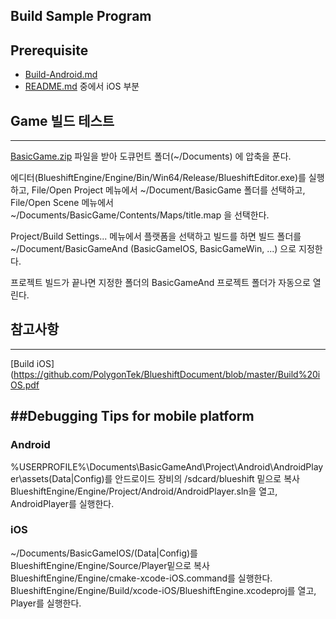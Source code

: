 ﻿Build Sample Program
--------------------

## Prerequisite

  * [Build-Android.md](Build-Android.md)
  * [README.md](README.md) 중에서 iOS 부분

## Game 빌드 테스트
-------------------
[BasicGame.zip](https://github.com/PolygonTek/BlueshiftDocument/raw/master/BasicGame.zip) 파일을 받아 
도큐먼트 폴더(~/Documents) 에 압축을 푼다.

에디터(BlueshiftEngine/Engine/Bin/Win64/Release/BlueshiftEditor.exe)를 실행하고,
File/Open Project 메뉴에서 ~/Document/BasicGame 폴더를 선택하고,
File/Open Scene 메뉴에서 ~/Documents/BasicGame/Contents/Maps/title.map 을 선택한다.

Project/Build Settings... 메뉴에서 플랫폼을 선택하고 빌드를 하면 빌드 폴더를
~/Document/BasicGameAnd (BasicGameIOS, BasicGameWin, ...) 으로 지정한다.

프로젝트 빌드가 끝나면 지정한 폴더의 BasicGameAnd 프로젝트 폴더가 자동으로 열린다.


## 참고사항
___________

[Build iOS](https://github.com/PolygonTek/BlueshiftDocument/blob/master/Build%20iOS.pdf


##Debugging Tips for mobile platform
------------------------------------

### Android

%USERPROFILE%\Documents\BasicGameAnd\Project\Android\AndroidPlayer\assets\(Data|Config)를
안드로이드 장비의 /sdcard/blueshift 밑으로 복사
BlueshiftEngine/Engine/Project/Android/AndroidPlayer.sln을 열고, AndroidPlayer를 실행한다.

### iOS

~/Documents/BasicGameIOS/(Data|Config)를 BlueshiftEngine/Engine/Source/Player밑으로 복사
BlueshiftEngine/Engine/cmake-xcode-iOS.command를 실행한다.
BlueshiftEngine/Engine/Build/xcode-iOS/BlueshiftEngine.xcodeproj를 열고, Player를 실행한다.

